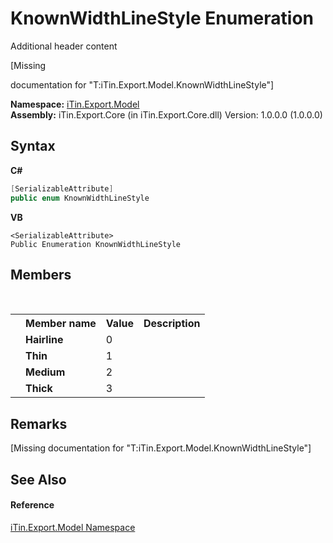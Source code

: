 # KnownWidthLineStyle Enumeration
Additional header content 

\[Missing <summary> documentation for "T:iTin.Export.Model.KnownWidthLineStyle"\]

**Namespace:**&nbsp;<a href="ef57ffcc-e95e-b212-5a46-9aa6f5a3511f">iTin.Export.Model</a><br />**Assembly:**&nbsp;iTin.Export.Core (in iTin.Export.Core.dll) Version: 1.0.0.0 (1.0.0.0)

## Syntax

**C#**<br />
``` C#
[SerializableAttribute]
public enum KnownWidthLineStyle
```

**VB**<br />
``` VB
<SerializableAttribute>
Public Enumeration KnownWidthLineStyle
```


## Members
&nbsp;<table><tr><th></th><th>Member name</th><th>Value</th><th>Description</th></tr><tr><td /><td target="F:iTin.Export.Model.KnownWidthLineStyle.Hairline">**Hairline**</td><td>0</td><td /></tr><tr><td /><td target="F:iTin.Export.Model.KnownWidthLineStyle.Thin">**Thin**</td><td>1</td><td /></tr><tr><td /><td target="F:iTin.Export.Model.KnownWidthLineStyle.Medium">**Medium**</td><td>2</td><td /></tr><tr><td /><td target="F:iTin.Export.Model.KnownWidthLineStyle.Thick">**Thick**</td><td>3</td><td /></tr></table>

## Remarks
\[Missing <remarks> documentation for "T:iTin.Export.Model.KnownWidthLineStyle"\]

## See Also


#### Reference
<a href="ef57ffcc-e95e-b212-5a46-9aa6f5a3511f">iTin.Export.Model Namespace</a><br />